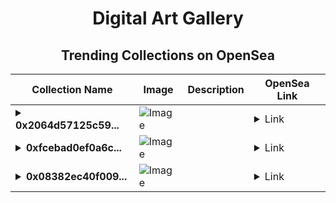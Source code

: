 <div align="center">

# Digital Art Gallery

## Trending Collections on OpenSea

| Collection Name                       | Image                                                                                     | Description                       | OpenSea Link                                                                                          |
|---------------------------------------|-------------------------------------------------------------------------------------------|-----------------------------------|--------------------------------------------------------------------------------------------------------|
| **<details><summary>0x2064d57125c59...</summary>0x2064d57125c59c38c5c8e29ac0daa0419a04a4dd</details>** | ![Image](https://i.seadn.io/s/raw/files/662371d5e0a8665a35b37f8206b4c8fe.jpg?w=500&auto=format?w=200&auto=format) |  | <details><summary>Link</summary>[0x2064d57125c59c38c5c8e29ac0daa0419a04a4dd](https://opensea.io/collection/0x2064d57125c59c38c5c8e29ac0daa0419a04a4dd)</details> |
| **<details><summary>0xfcebad0ef0a6c...</summary>0xfcebad0ef0a6cd36909dfd7d761f0daa6f09cf32</details>** | ![Image](https://i.seadn.io/s/raw/files/662371d5e0a8665a35b37f8206b4c8fe.jpg?w=500&auto=format?w=200&auto=format) |  | <details><summary>Link</summary>[0xfcebad0ef0a6cd36909dfd7d761f0daa6f09cf32](https://opensea.io/collection/0xfcebad0ef0a6cd36909dfd7d761f0daa6f09cf32)</details> |
| **<details><summary>0x08382ec40f009...</summary>0x08382ec40f0090ec61675d667231d014dc95313c</details>** | ![Image](https://i.seadn.io/s/raw/files/662371d5e0a8665a35b37f8206b4c8fe.jpg?w=500&auto=format?w=200&auto=format) |  | <details><summary>Link</summary>[0x08382ec40f0090ec61675d667231d014dc95313c](https://opensea.io/collection/0x08382ec40f0090ec61675d667231d014dc95313c)</details> |

</div>
